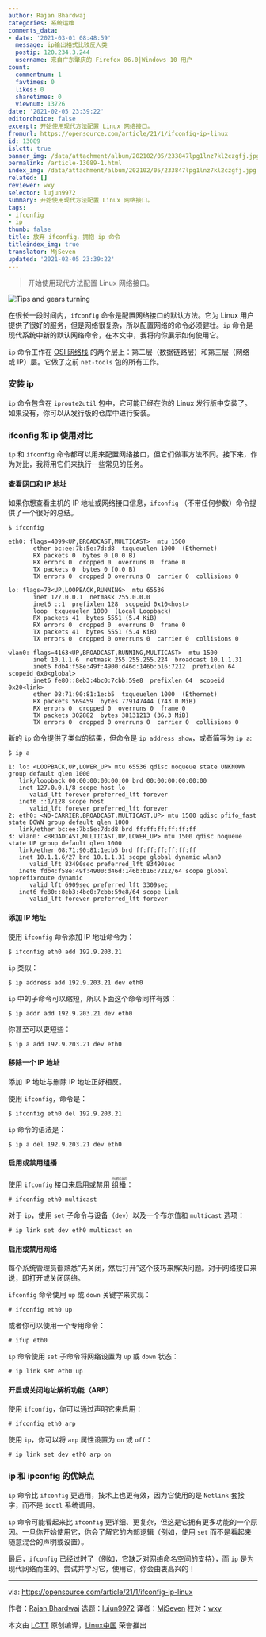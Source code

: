 ```yaml
---
author: Rajan Bhardwaj
categories: 系统运维
comments_data:
- date: '2021-03-01 08:48:59'
  message: ip输出格式比较反人类
  postip: 120.234.3.244
  username: 来自广东肇庆的 Firefox 86.0|Windows 10 用户
count:
  commentnum: 1
  favtimes: 0
  likes: 0
  sharetimes: 0
  viewnum: 13726
date: '2021-02-05 23:39:22'
editorchoice: false
excerpt: 开始使用现代方法配置 Linux 网络接口。
fromurl: https://opensource.com/article/21/1/ifconfig-ip-linux
id: 13089
islctt: true
banner_img: /data/attachment/album/202102/05/233847lpg1lnz7kl2czgfj.jpg
permalink: /article-13089-1.html
index_img: /data/attachment/album/202102/05/233847lpg1lnz7kl2czgfj.jpg.thumb.jpg
related: []
reviewer: wxy
selector: lujun9972
summary: 开始使用现代方法配置 Linux 网络接口。
tags:
- ifconfig
- ip
thumb: false
title: 放弃 ifconfig，拥抱 ip 命令
titleindex_img: true
translator: MjSeven
updated: '2021-02-05 23:39:22'
---
```



> 
> 开始使用现代方法配置 Linux 网络接口。
> 
> 
> 


![](/data/attachment/album/202102/05/233847lpg1lnz7kl2czgfj.jpg "Tips and gears turning")


在很长一段时间内，`ifconfig` 命令是配置网络接口的默认方法。它为 Linux 用户提供了很好的服务，但是网络很复杂，所以配置网络的命令必须健壮。`ip` 命令是现代系统中新的默认网络命令，在本文中，我将向你展示如何使用它。


`ip` 命令工作在 [OSI 网络栈](https://en.wikipedia.org/wiki/OSI_model) 的两个层上：第二层（数据链路层）和第三层（网络 或 IP）层。它做了之前 `net-tools` 包的所有工作。


### 安装 ip


`ip` 命令包含在 `iproute2util` 包中，它可能已经在你的 Linux 发行版中安装了。如果没有，你可以从发行版的仓库中进行安装。


### ifconfig 和 ip 使用对比


`ip` 和 `ifconfig` 命令都可以用来配置网络接口，但它们做事方法不同。接下来，作为对比，我将用它们来执行一些常见的任务。


#### 查看网口和 IP 地址


如果你想查看主机的 IP 地址或网络接口信息，`ifconfig` （不带任何参数）命令提供了一个很好的总结。



```
$ ifconfig
                                                                                                
eth0: flags=4099<UP,BROADCAST,MULTICAST>  mtu 1500                                                                 
       ether bc:ee:7b:5e:7d:d8  txqueuelen 1000  (Ethernet)                                                       
       RX packets 0  bytes 0 (0.0 B)
       RX errors 0  dropped 0  overruns 0  frame 0
       TX packets 0  bytes 0 (0.0 B)
       TX errors 0  dropped 0 overruns 0  carrier 0  collisions 0

lo: flags=73<UP,LOOPBACK,RUNNING>  mtu 65536
       inet 127.0.0.1  netmask 255.0.0.0
       inet6 ::1  prefixlen 128  scopeid 0x10<host>
       loop  txqueuelen 1000  (Local Loopback)
       RX packets 41  bytes 5551 (5.4 KiB)
       RX errors 0  dropped 0  overruns 0  frame 0
       TX packets 41  bytes 5551 (5.4 KiB)
       TX errors 0  dropped 0 overruns 0  carrier 0  collisions 0

wlan0: flags=4163<UP,BROADCAST,RUNNING,MULTICAST>  mtu 1500
       inet 10.1.1.6  netmask 255.255.255.224  broadcast 10.1.1.31
       inet6 fdb4:f58e:49f:4900:d46d:146b:b16:7212  prefixlen 64  scopeid 0x0<global>
       inet6 fe80::8eb3:4bc0:7cbb:59e8  prefixlen 64  scopeid 0x20<link>
       ether 08:71:90:81:1e:b5  txqueuelen 1000  (Ethernet)
       RX packets 569459  bytes 779147444 (743.0 MiB)
       RX errors 0  dropped 0  overruns 0  frame 0
       TX packets 302882  bytes 38131213 (36.3 MiB)
       TX errors 0  dropped 0 overruns 0  carrier 0  collisions 0

```

新的 `ip` 命令提供了类似的结果，但命令是 `ip address show`，或者简写为 `ip a`:



```
$ ip a

1: lo: <LOOPBACK,UP,LOWER_UP> mtu 65536 qdisc noqueue state UNKNOWN group default qlen 1000
   link/loopback 00:00:00:00:00:00 brd 00:00:00:00:00:00
   inet 127.0.0.1/8 scope host lo
      valid_lft forever preferred_lft forever
   inet6 ::1/128 scope host  
      valid_lft forever preferred_lft forever
2: eth0: <NO-CARRIER,BROADCAST,MULTICAST,UP> mtu 1500 qdisc pfifo_fast state DOWN group default qlen 1000
   link/ether bc:ee:7b:5e:7d:d8 brd ff:ff:ff:ff:ff:ff
3: wlan0: <BROADCAST,MULTICAST,UP,LOWER_UP> mtu 1500 qdisc noqueue state UP group default qlen 1000
   link/ether 08:71:90:81:1e:b5 brd ff:ff:ff:ff:ff:ff
   inet 10.1.1.6/27 brd 10.1.1.31 scope global dynamic wlan0
      valid_lft 83490sec preferred_lft 83490sec
   inet6 fdb4:f58e:49f:4900:d46d:146b:b16:7212/64 scope global noprefixroute dynamic  
      valid_lft 6909sec preferred_lft 3309sec
   inet6 fe80::8eb3:4bc0:7cbb:59e8/64 scope link  
      valid_lft forever preferred_lft forever

```

#### 添加 IP 地址


使用 `ifconfig` 命令添加 IP 地址命令为：



```
$ ifconfig eth0 add 192.9.203.21

```

`ip` 类似：



```
$ ip address add 192.9.203.21 dev eth0

```

`ip` 中的子命令可以缩短，所以下面这个命令同样有效：



```
$ ip addr add 192.9.203.21 dev eth0

```

你甚至可以更短些：



```
$ ip a add 192.9.203.21 dev eth0

```

#### 移除一个 IP 地址


添加 IP 地址与删除 IP 地址正好相反。


使用 `ifconfig`，命令是：



```
$ ifconfig eth0 del 192.9.203.21

```

`ip` 命令的语法是：



```
$ ip a del 192.9.203.21 dev eth0

```

#### 启用或禁用组播


使用 `ifconfig` 接口来启用或禁用 <ruby> <a href="https://en.wikipedia.org/wiki/Multicast">  组播 </a> <rt>  multicast </rt></ruby>：



```
# ifconfig eth0 multicast

```

对于 `ip`，使用 `set` 子命令与设备（`dev`）以及一个布尔值和 `multicast` 选项：



```
# ip link set dev eth0 multicast on

```

#### 启用或禁用网络


每个系统管理员都熟悉“先关闭，然后打开”这个技巧来解决问题。对于网络接口来说，即打开或关闭网络。


`ifconfig` 命令使用 `up` 或 `down` 关键字来实现：



```
# ifconfig eth0 up

```

或者你可以使用一个专用命令：



```
# ifup eth0

```

`ip` 命令使用 `set` 子命令将网络设置为 `up` 或 `down` 状态：



```
# ip link set eth0 up

```

#### 开启或关闭地址解析功能（ARP）


使用 `ifconfig`，你可以通过声明它来启用：



```
# ifconfig eth0 arp

```

使用 `ip`，你可以将 `arp` 属性设置为 `on` 或 `off`：



```
# ip link set dev eth0 arp on

```

### ip 和 ipconfig 的优缺点


`ip` 命令比 `ifconfig` 更通用，技术上也更有效，因为它使用的是 `Netlink` 套接字，而不是 `ioctl` 系统调用。


`ip` 命令可能看起来比 `ifconfig` 更详细、更复杂，但这是它拥有更多功能的一个原因。一旦你开始使用它，你会了解它的内部逻辑（例如，使用 `set` 而不是看起来随意混合的声明或设置）。


最后，`ifconfig` 已经过时了（例如，它缺乏对网络命名空间的支持），而 `ip` 是为现代网络而生的。尝试并学习它，使用它，你会由衷高兴的！




---


via: <https://opensource.com/article/21/1/ifconfig-ip-linux>


作者：[Rajan Bhardwaj](https://opensource.com/users/rajabhar) 选题：[lujun9972](https://github.com/lujun9972) 译者：[MjSeven](https://github.com/MjSeven) 校对：[wxy](https://github.com/wxy)


本文由 [LCTT](https://github.com/LCTT/TranslateProject) 原创编译，[Linux中国](https://linux.cn/) 荣誉推出